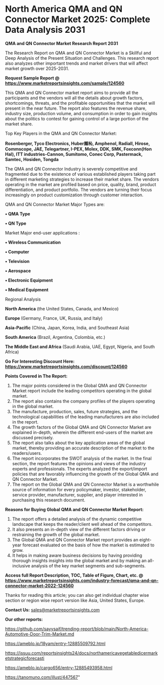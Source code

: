 # North America QMA and QN Connector Market 2025: Complete Data Analysis 2031

<strong>QMA and QN Connector Market Research Report 2031</strong>

The Research Report on QMA and QN Connector Market is a Skillful and Deep Analysis of the Present Situation and Challenges. This research report also analyzes other important trends and market drivers that will affect market growth over 2025-2031.

<strong>Request Sample Report @ <a href=https://www.marketreportsinsights.com/sample/124560>https://www.marketreportsinsights.com/sample/124560</a></strong>

This QMA and QN Connector market report aims to provide all the participants and the vendors will all the details about growth factors, shortcomings, threats, and the profitable opportunities that the market will present in the near future. The report also features the revenue share, industry size, production volume, and consumption in order to gain insights about the politics to contest for gaining control of a large portion of the market share.

Top Key Players in the QMA and QN Connector Market:

<strong>Rosenberger, Tyco Electronics, Huber䫨杺, Amphenol, Radiall, Hirose, Commscope, JAE, Telegartner, I-PEX, Molex, DDK, SMK, Foxconn(Hon Hal), ITT industries-Cannon, Sumitomo, Conec Corp, Pastermack, Samtec, Hosiden, Tongda</strong>

The QMA and QN Connector Industry is severely competitive and fragmented due to the existence of various established players taking part in different marketing strategies to increase their market share. The vendors operating in the market are profiled based on price, quality, brand, product differentiation, and product portfolio. The vendors are turning their focus increasingly on product customization through customer interaction.

QMA and QN Connector Market Major Types are:

<strong>• QMA Type

• QN Type</strong>

Market Major end-user applications :

<strong>• Wireless Communication

• Computer

• Television

• Aerospace

• Electronic Equipment

• Medical Equipment</strong>

Regional Analysis

</u><strong><b>North America</b></strong> (the United States, Canada, and Mexico)

<strong><b>Europe </b></strong>(Germany, France, UK, Russia, and Italy)

<strong><b>Asia-Pacific</b></strong> (China, Japan, Korea, India, and Southeast Asia)

<strong><b>South America</b></strong> (Brazil, Argentina, Colombia, etc.)

<strong><b>The Middle East and Africa</b></strong> (Saudi Arabia, UAE, Egypt, Nigeria, and South Africa)

<strong>Go For Interesting Discount Here: <a href=https://www.marketreportsinsights.com/discount/124560>https://www.marketreportsinsights.com/discount/124560</a></strong>

<strong>Points Covered in The Report:</strong>
<ol>
  <li>The major points considered in the Global QMA and QN Connector Market report include the leading competitors operating in the global market.</li>
  <li>The report also contains the company profiles of the players operating in the global market.</li>
  <li>The manufacture, production, sales, future strategies, and the technological capabilities of the leading manufacturers are also included in the report.</li>
  <li>The growth factors of the Global QMA and QN Connector Market are explained in-depth, wherein the different end-users of the market are discussed precisely.</li>
  <li>The report also talks about the key application areas of the global market, thereby providing an accurate description of the market to the readers/users.</li>
  <li>The report incorporates the SWOT analysis of the market. In the final section, the report features the opinions and views of the industry experts and professionals. The experts analyzed the export/import policies that are favorably influencing the growth of the Global QMA and QN Connector Market.</li>
  <li>The report on the Global QMA and QN Connector Market is a worthwhile source of information for every policymaker, investor, stakeholder, service provider, manufacturer, supplier, and player interested in purchasing this research document.</li>
</ol>
<strong>Reasons for Buying Global QMA and QN Connector Market Report:</strong>

<ol>
  <li>The report offers a detailed analysis of the dynamic competitive landscape that keeps the reader/client well ahead of the competitors.</li>
  <li>It also presents an in-depth view of the different factors driving or restraining the growth of the global market.</li>
  <li>The Global QMA and QN Connector Market report provides an eight-year forecast evaluated on the basis of how the market is estimated to grow.</li>
  <li>It helps in making aware business decisions by having providing thorough insights insights into the global market and by making an all-inclusive analysis of the key market segments and sub-segments.</li>
</ol>
<strong>Access full Report Description, TOC, Table of Figure, Chart, etc. @ <a href=https://www.marketreportsinsights.com/industry-forecast/qma-and-qn-connector-market-2022-124560>https://www.marketreportsinsights.com/industry-forecast/qma-and-qn-connector-market-2022-124560</a></strong>


Thanks for reading this article; you can also get individual chapter wise section or region wise report version like Asia, United States, Europe.

<strong>Contact Us:</strong>
sales@marketreportsinsights.com

<strong>Our other reports:</strong>

<a href=https://github.com/sayysaif/trending-report/blob/main/North-America-Automotive-Door-Trim-Market.md>https://github.com/sayysaif/trending-report/blob/main/North-America-Automotive-Door-Trim-Market.md</a>

<a href=https://ameblo.jp/18yam/entry-12885509792.html>https://ameblo.jp/18yam/entry-12885509792.html</a>

<a href=https://issuu.com/reportsinsights24/docs/northamericavegetabledicermarketstrategicforecasti>https://issuu.com/reportsinsights24/docs/northamericavegetabledicermarketstrategicforecasti</a>

<a href=https://ameblo.jp/cargo656/entry-12885493958.html>https://ameblo.jp/cargo656/entry-12885493958.html</a>

<a href=https://tanomuno.com/illust/447567>https://tanomuno.com/illust/447567</a>"
